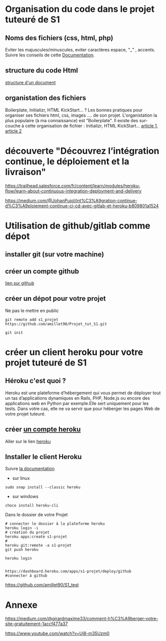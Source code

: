 
# Organisation du code dans le projet tuteuré de S1

## Noms des fichiers (css, html, php)
Eviter les majuscules/minuscules, eviter caractères espace, "_" , accents. Suivre les conseils de cette [Documentation](https://developer.mozilla.org/fr/docs/Apprendre/Commencer_avec_le_web/G%C3%A9rer_les_fichiers).

## structure du code Html
[structure d'un document](https://developer.mozilla.org/fr/docs/Apprendre/HTML/Introduction_%C3%A0_HTML/Document_and_website_structure)

## organistation des fichiers

Boilerplate, Initializr, HTML KickStart…       ?
Les bonnes pratiques pour organiser ses fichiers html, css, images .... de son projet.
L'organistation la plus populaire (à ma connaissance) est "Boilerplate". Il existe des sur-couche à cette organisation de fichier : Initializr, HTML KickStart…
[article 1](https://www.apprendre-html-et-css.com/comment_organiser_ses_fichiers.html), [article 2]()
<!-- ## créer une boite email 

Utiliser laposte.net ou gmail : ce compte va permettre de créer le compte heroku (pour héberger votre travail) et github () de votre projet tuteuré
info90.s1.groupe1.2019@gmail.com
mdp : info90s1g1.0000    0000 son des chiffres à définir avec votre suiveur -->

# découverte "Découvrez l’intégration continue, le déploiement et la livraison"

<https://trailhead.salesforce.com/fr/content/learn/modules/heroku-flow/learn-about-continuous-integration-deployment-and-delivery>

<https://medium.com/@JohanPujol/int%C3%A9gration-continue-d%C3%A9ploiement-continue-ci-cd-avec-gitlab-et-heroku-b809801a1524>

# Utilisation de github/gitlab comme dépot

## installer git (sur votre machine)

## créer un compte github

[lien sur github](https://github.com/join)

## créer un dépot pour votre projet

Ne pas le mettre en public


~~~
git remote add s1_projet https://github.com/amillet90/Projet_tut_S1.git
~~~


~~~
git init
~~~

# créer un client heroku pour votre projet tuteuré de S1

## Héroku c'est quoi ?

Heroku est une plateforme d’hébergement qui vous permet de déployer tout un tas d’applications dynamiques en Rails, PHP, Node.js ou encore des applications web en Python par exemple.Elle sert uniquement pour les tests.
Dans votre cas, elle ne va servir que pour héberger les pages Web de votre projet tuteuré.

## créer [un compte heroku](https://signup.heroku.com/)
Aller sur le lien [heroku](https://signup.heroku.com/)


## Installer le client Heroku
Suivre [la documentation](https://devcenter.heroku.com/articles/heroku-cli) 

* sur linux

~~~
sudo snap install --classic heroku
~~~

* sur windows

~~~
choco install heroku-cli
~~~



Dans le dossier de votre Projet

~~~
# connecter le dossier à la plateforme heroku
heroku login -i
# création du projet
heroku apps:create s1-projet
# 
heroku git:remote -a s1-projet
git push heroku

heroku login


https://dashboard.heroku.com/apps/s1-projet/deploy/github
#connecter à github
~~~



https://github.com/amillet90/S1_test


# Annexe

<https://medium.com/@girardmaxime33/comment-h%C3%A9berger-votre-site-gratuitement-1accf477a37>

<https://www.youtube.com/watch?v=Uj8-m35Uzm0>